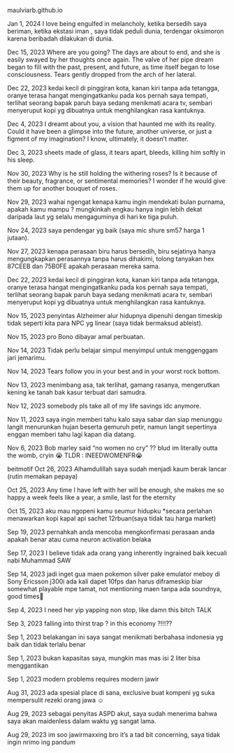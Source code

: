 
maulviarb.github.io

Jan 1, 2024 I love being engulfed in melancholy, ketika bersedih saya beriman, ketika ekstasi iman , saya tidak peduli dunia, terdengar oksimoron karena beribadah dilakukan di dunia.

Dec 15, 2023 Where are you going? The days are about to end, and she is easily swayed by her thoughts once again. The valve of her pipe dream began to fill with the past, present, and future, as time itself began to lose consciousness. Tears gently dropped from the arch of her lateral.

Dec 22, 2023 kedai kecil di pinggiran kota, kanan kiri tanpa ada tetangga, oranye terasa hangat mengingatkanku pada kos pernah saya tempati, terlihat seorang bapak paruh baya sedang menikmati acara tv, sembari menyeruput kopi yg dibuatnya untuk menghilangkan rasa kantuknya.

Dec 4, 2023 I dreamt about you, a vision that haunted me with its reality. Could it have been a glimpse into the future, another universe, or just a figment of my imagination? I know, ultimately, it doesn’t matter.

Dec 3, 2023 sheets made of glass, it tears apart, bleeds, killing him softly in his sleep.

Nov 30, 2023 Why is he still holding the withering roses? Is it because of their beauty, fragrance, or sentimental memories? I wonder if he would give them up for another bouquet of roses.

Nov 29, 2023 wahai ngengat kenapa kamu ingin mendekati bulan purnama, apakah kamu mampu ? mungkinkah engkau hanya ingin lebih dekat daripada laut yg selalu mengaguminya di hari ke tiga puluh.

Nov 24, 2023 saya pendengar yg baik (saya mic shure sm57 harga 1 jutaan).

Nov 27, 2023 kenapa perasaan biru harus bersedih, biru sejatinya hanya mengungkapkan perasannya tanpa harus dihakimi, tolong tanyakan hex 87CEEB dan 75B0FE apakah perasaan mereka sama.

Dec 22, 2023 kedai kecil di pinggiran kota, kanan kiri tanpa ada tetangga, oranye terasa hangat mengingatkanku pada kos pernah saya tempati, terlihat seorang bapak paruh baya sedang menikmati acara tv, sembari menyeruput kopi yg dibuatnya untuk menghilangkan rasa kantuknya.

Nov 15, 2023 penyintas Alzheimer alur hidupnya dipenuhi dengan timeskip tidak seperti kita para NPC yg linear (saya tidak bermaksud ableist).

Nov 15, 2023 pro Bono dibayar amal perbuatan.

Nov 14, 2023 Tidak perlu belajar simpul menyimpul untuk menggenggam jari jemarimu.

Nov 14, 2023 Tears follow you in your best and in your worst rock bottom.

Nov 13, 2023 menimbang asa, tak terlihat, gamang rasanya, mengerutkan kening ke tanah bak kasur terbuat dari samudra.

Nov 12, 2023 somebody pls take all of my life savings idc anymore.

Nov 11, 2023 saya ingin memberi tahu kalo saya sabar dan siap menunggu langit menurunkan hujan beserta gemuruh petir, namun langit sepertinya enggan memberi tahu lagi kapan dia datang.

Nov 6, 2023 Bob marley said “no women no cry” ?? blud im literally outta the womb, cryin 😭 TLDR : INEEDWOMENFR😭

beitmotif Oct 26, 2023 Alhamdulillah saya sudah menjadi kaum berak lancar (rutin memakan pepaya)

Oct 25, 2023 Any time I have left with her will be enough, she makes me so happy a week feels like a year, a smile, last for the eternity

Oct 15, 2023 aku mau ngopeni kamu seumur hidupku *secara perlahan menawarkan kopi kapal api sachet 12rbuan(saya tidak tau harga market)

Sep 19, 2023 pernahkah anda mencoba mengkonfirmasi perasaan anda apakah benar atau cuma neuron activation belaka

Sep 17, 2023 I believe tidak ada orang yang inherently ingrained baik kecuali nabi Muhammad SAW

Sep 14, 2023 jadi inget gua maen pokemon silver pake emulator meboy di Sony Ericsson j300i ada kali dapet 10fps dan harus diframeskip biar somewhat playable mpe tamat, not mentioning maen tanpa ada soundnya, good times🥲

Sep 4, 2023 I need her yip yapping non stop, like damn this bitch TALK

Sep 3, 2023 falling into thirst trap ? in this economy ?!!!??

Sep 1, 2023 belakangan ini saya sangat menikmati berbahasa indonesia yg baik dan tidak terlalu benar

Sep 1, 2023 bukan kapasitas saya, mungkin mas mas isi 2 liter bisa menggantikan

Sep 1, 2023 modern problems requires modern jawir

Aug 31, 2023 ada spesial place di sana, exclusive buat kompeni yg suka mempersulit rezeki orang jawa ☺️

Aug 29, 2023 sebagai penyitas ASPD akut, saya sudah menerima bahwa saya akan maidenless dalam waktu yg sangat lama.

Aug 29, 2023 im soo jawirmaxxing bro it’s a tad bit concerning, saya tidak ingin nrimo ing pandum
